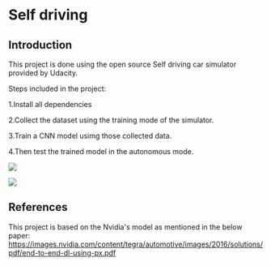 # Self driving


## Introduction

This project is done using the open source Self driving car simulator provided by Udacity.

Steps included in the project:

1.Install all dependencies 

2.Collect the dataset using the training mode of the simulator.

3.Train a CNN model usimg those collected data.

4.Then test the trained model in the autonomous mode.



![](https://github.com/Aliza211/Selfdriving/blob/main/YouCut-20220606-094139933.gif)

![](https://github.com/Aliza211/Selfdriving/blob/main/YouCut-20220606-094139933-2.gif)





## References

This project is based on the Nvidia's model as mentioned in the below paper:
https://images.nvidia.com/content/tegra/automotive/images/2016/solutions/pdf/end-to-end-dl-using-px.pdf

